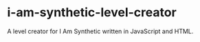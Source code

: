 i-am-synthetic-level-creator
============================

A level creator for I Am Synthetic written in JavaScript and HTML.
